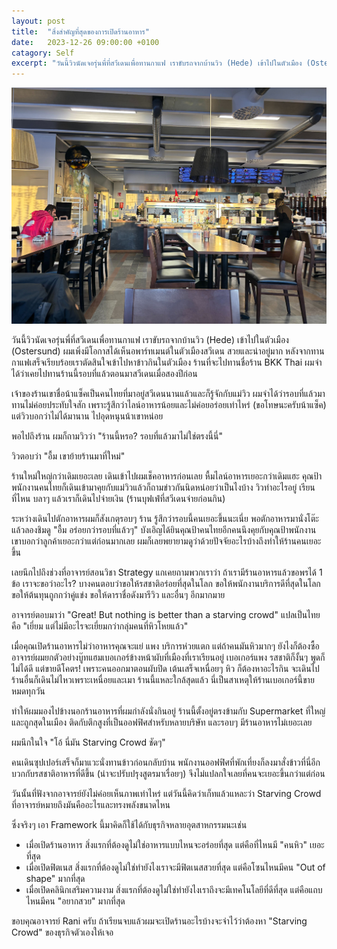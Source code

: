 ```yaml
---
layout: post
title:  "สิ่งสำคัญที่สุดของการเปิดร้านอาหาร"
date:   2023-12-26 09:00:00 +0100
catagory: Self
excerpt: "วันนี้วิวนัดเจอรุ่นพี่ที่สวีเดนเพื่อทานกาแฟ เราขับรถจากบ้านวิว (Hede) เข้าไปในตัวเมือง (Ostersund) ผมเพิ่งมีโอกาสได้เห็นอพาร์ทเมนต์ในตัวเมืองสวีเดน สวยและน่าอยู่มาก หลังจากทานกาแฟเสร็จเรียบร้อยเราตัดสินใจเข้าไปหาข้าวกินในตัวเมือง"
---
```

![BKK Thai in Sweden](/images/bkk-thai.jpg)

วันนี้วิวนัดเจอรุ่นพี่ที่สวีเดนเพื่อทานกาแฟ เราขับรถจากบ้านวิว (Hede) เข้าไปในตัวเมือง (Ostersund) ผมเพิ่งมีโอกาสได้เห็นอพาร์ทเมนต์ในตัวเมืองสวีเดน สวยและน่าอยู่มาก หลังจากทานกาแฟเสร็จเรียบร้อยเราตัดสินใจเข้าไปหาข้าวกินในตัวเมือง ร้านที่จะไปทานชื่อร้าน BKK Thai ผมจำได้ว่าเคยไปทานร้านนี้รอบที่แล้วตอนมาสวีเดนเมื่อสองปีก่อน

เจ้าของร้านเขาชื่อน้าแซ็คเป็นคนไทยที่มาอยู่สวีเดนนานแล้วและก็รู้จักกับแม่วิว ผมจำได้ว่ารอบที่แล้วมาทานไม่ค่อยประทับใจสัก เพราะรู้สึกว่าไลน์อาหารน้อยและไม่ค่อยอร่อยเท่าไหร่ (ขอโทษนะครับน้าแซ็ค) แต่วิวบอกว่าไม่ได้มานาน ไปอุดหนุนน้าเขาหน่อย

พอไปถึงร้าน ผมก็ถามวิวว่า "ร้านนี้หรอ? รอบที่แล้วมาไม่ใช่ตรงนี้นี่"

วิวตอบว่า "อื้ม เขาย้ายร้านมาที่ใหม่"

ร้านใหม่ใหญ่กว่าเดิมเยอะเลย เดินเข้าไปผมเช็คอาหารก่อนเลย หื้มไลน์อาหารเยอะกว่าเดิมแฮะ คุณป้าพนักงานคนไทยก็เดินเข้ามาคุยกับแม่วิวแล้วก็ถามข่าวกันนิดหน่อยว่าเป็นไงบ้าง วิวทำอะไรอยู่ เรียนที่ไหน บลาๆ แล้วเราก็เดินไปจ่ายเงิน (ร้านบุฟเฟ่ที่สวีเดนจ่ายก่อนกิน)

ระหว่างเดินไปตักอาหารผมก็สังเกตุรอบๆ ร้าน รู้สึกว่ารอบนี้คนเยอะขึ้นนะเนี่ย พอตักอาหารมานั่งโต๊ะแล้วลองชิมดู "อื้ม อร่อยกว่ารอบที่แล้วๆ" บังเอิญได้ยินคุณป้าคนไทยอีกคนนึงคุยกับคุณป้าพนักงาน เขาบอกว่าลูกค้าเยอะกว่าแต่ก่อนมากเลย ผมก็เลยพยายามดูว่าด้วยปัจจัยอะไรบ้างถึงทำให้ร้านคนเยอะขึ้น

เลยนึกไปถึงช่วงที่อาจารย์สอนวิชา Strategy แกเคยถามพวกเราว่า ถ้าเรามีร้านอาหารแล้วขอพรได้ 1 ข้อ เราจะขอว่าอะไร? บางคนตอบว่าขอให้รสชาติอร่อยที่สุดในโลก ขอให้พนักงานบริการดีที่สุดในโลก ขอให้ต้นทุนถูกกว่าคู่แข่ง ขอให้ดาราชื่อดังมารีวิว และอื่นๆ อีกมากมาย

อาจารย์ตอบมาว่า "Great! But nothing is better than a starving crowd"
แปลเป็นไทยคือ "เยี่ยม แต่ไม่มีอะไรจะเยี่ยมกว่ากลุ่มคนที่หิวโหยแล้ว"

เมื่อคุณเปิดร้านอาหารไม่ว่าอาหารคุณจะแย่ แพง บริการห่วยแตก แต่ถ้าคนมันหิวมากๆ ยังไงก็ต้องซื้อ อาจารย์ผมยกตัวอย่างบู๊ทแฮมเบอเกอร์ข้างหน้าผับที่เมืองที่เราเรียนอยู่ เบอเกอร์แพง รสชาติก็งั้นๆ พูดก็ไม่ได้ดี แต่ขายดีโคตร! เพราะคนออกมาตอนผับปิด เต้นเสร็จเหนื่อยๆ หิว ก็ต้องหาอะไรกิน จะเดินไปร้านอื่นก็เดินไม่ไหวเพราะเหนื่อยและเมา ร้านนี้แหละใกล้สุดแล้ว นี่เป็นสาเหตุให้ร้านเบอเกอร์นี้ขายหมดทุกวัน

ทำให้ผมมองไปข้างนอกร้านอาหารที่ผมกำลังนั่งกินอยู่ ร้านนี้ตั้งอยู่ตรงข้ามกับ Supermarket ที่ใหญ่และถูกสุดในเมือง ติดกับตึกสูงที่เป็นออฟฟิศสำหรับหลายบริษัท และรอบๆ มีร้านอาหารไม่เยอะเลย

ผมนึกในใจ "โอ้ นี่มัน Starving Crowd ชัดๆ"

คนเดินซุปเปอร์เสร็จก็มาแวะนั่งทานข้าวก่อนกลับบ้าน พนักงานออฟฟิศที่พักเที่ยงก็ลงมาสั่งข้าวที่นี่อีก บวกกับรสชาติอาหารที่ดีขึ้น (น่าจะปรับปรุงสูตรมาเรื่อยๆ) จึงไม่แปลกใจเลยที่คนจะเยอะขึ้นกว่าแต่ก่อน 

วันนั้นที่ฟังจากอาจารย์ยังไม่ค่อยเห็นภาพเท่าไหร่ แต่วันนี้คิดว่าเก็ทแล้วแหละว่า Starving Crowd ที่อาจารย์หมายถึงมันคืออะไรและทรงพลังขนาดไหน

ซึ่งจริงๆ เอา Framework นี้มาคิดก็ใช้ได้กับธุรกิจหลายอุตสาหกรรมนะเช่น
- เมื่อเปิดร้านอาหาร สิ่งแรกที่ต้องดูไม่ใช่อาหารแบบไหนจะอร่อยที่สุด แต่คือที่ไหนมี "คนหิว" เยอะที่สุด
- เมื่อเปิดฟิตเนส สิ่งแรกที่ต้องดูไม่ใช่ทำยังไงเราจะมีฟิตเนสสวยที่สุด แต่คือโซนไหนมีคน "Out of shape" มากที่สุด
- เมื่อเปิดคลินิกเสริมความงาม สิ่งแรกที่ต้องดูไม่ใช่ทำยังไงเราถึงจะมีเทคโนโลยีที่ดีที่สุด แต่คือแถบไหนมีคน "อยากสวย" มากที่สุด

ขอบคุณอาจารย์ Rani ครับ ถ้าเรียนจบแล้วผมจะเปิดร้านอะไรบ้างจะจำไว้ว่าต้องหา "Starving Crowd" ของธุรกิจตัวเองให้เจอ